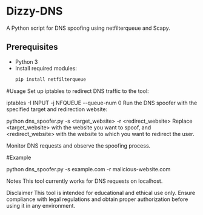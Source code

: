 # Dizzy-DNS

A Python script for DNS spoofing using netfilterqueue and Scapy.

## Prerequisites

- Python 3
- Install required modules:
  ```bash
  pip install netfilterqueue
  
#Usage
Set up iptables to redirect DNS traffic to the tool:

iptables -I INPUT -j NFQUEUE --queue-num 0
Run the DNS spoofer with the specified target and redirection website:

python dns_spoofer.py -s <target_website> -r <redirect_website>
Replace <target_website> with the website you want to spoof, and <redirect_website> with the website to which you want to redirect the user.

Monitor DNS requests and observe the spoofing process.

#Example

python dns_spoofer.py -s example.com -r malicious-website.com

Notes
This tool currently works for DNS requests on localhost.

Disclaimer
This tool is intended for educational and ethical use only. Ensure compliance with legal regulations and obtain proper authorization before using it in any environment.
